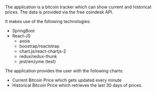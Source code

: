 The application is a bitcoin tracker which can show current and historical prices.
The data is provided via the free coindesk API.

It makes use of the following technologies:

* SpringBoot
* React-JS 
  * axois
  * boostrap/reactstrap
  * chart.js/react-chartjs-2
  * redux/redux-thunk
  * jest/enzyme (test)

The application provides the user with the following charts:

* Current Bitcoin Price which gets updated every minute
* Historical Bitcoin Price which retrieves the last 30 days of prices.

